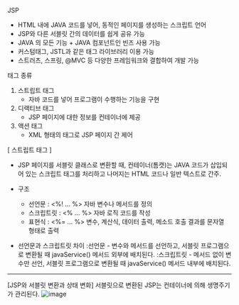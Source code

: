 JSP
- HTML 내에 JAVA 코드를 넣어, 동적인 페이지를 생성하는 스크립트 언어
- JSP와 다른 서블릿 간의 데이터를 쉽게 공유 가능
- JAVA 의 모든 기능 + JAVA 컴포넌트인 빈즈 사용 가능
- 커스텀태그, JSTL과 같은 태그 라이브러리 이용 가능
- 스트러츠, 스프링, @MVC 등 다양한 프레임워크와 결합하여 개발 가능



태그 종류
1. 스트립트 태그
   - 자바 코드를 넣어 프로그램이 수행하는 기능을 구현
2. 디랙티브 태그
   - JSP 페이지에 대한 정보를 컨테이너에 제공
3. 액션 태그
   - XML 형태의 태그로 JSP 페이지 간 제어

  

[ 스트립트 태그 ]
- JSP 페이지를 서블릿 클래스로 변환할 때, 컨테이너(톰캣)는 JAVA 코드가 삽입되어 있는 스크립트 태그를 처리하고 나머지는 HTML 코드나 일반 텍스트로 간주.
- 구조
  * 선언문 : <%! ... %> 자바 변수나 메서드를 정의
  * 스크립트릿 : <% ... %> 자바 로직 코드를 작성
  * 표현식 : <%= ... %> 변수, 계산식, 데이터 출력, 메소드 호출 결과를 문자열 형태로 출력
 
- 선언문과 스크립트릿 차이
  :선언문 - 변수와 메서드를 선언하고, 서블릿 프로그램으로 변환될 때 javaService() 메서드 외부에 배치된다.
  :스크립트릿 - 메서드 없이 변수만 선언, 서블릿 프로그램으로 변환될 때 javaService() 메서드 내부에 배치된다. 

---------------------------------

[JSP와 서블릿 변환과 상태 변화]
   서블릿으로 변환된 JSP는 컨테이너에 의해 생명주기가 관리된다.
![image](https://github.com/seunghyun333/jsp_BBS/assets/128073991/2c52ad89-7507-41e4-88fa-f1e63c2224f3)
